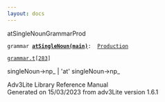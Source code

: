 ```yaml
---
layout: docs
---
```

<span class="title">atSingleNoun</span><span class="type">GrammarProd</span>

`grammar `**[`atSingleNoun(main)`](../object/atSingleNoun(main).html)**` :   `[`Production`](../object/Production.html)

[`grammar.t`](../file/grammar.t.html)`[`[`283`](../source/grammar.t.html#283)`]`

<div class="gramrule">

singleNoun-\>np\_ \| 'at' singleNoun-\>np\_

</div>

<div class="ftr">

Adv3Lite Library Reference Manual  
Generated on 15/03/2023 from adv3Lite version 1.6.1

</div>
